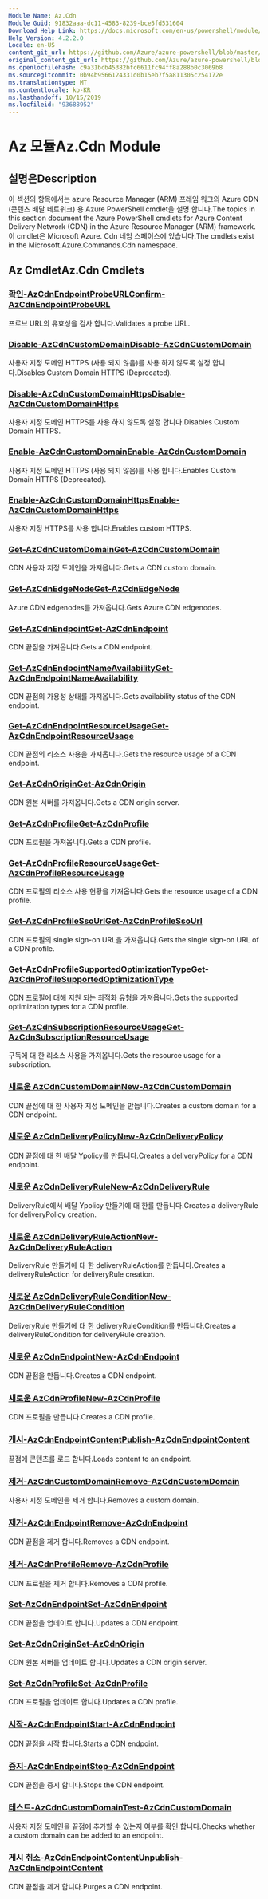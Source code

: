 ```yaml
---
Module Name: Az.Cdn
Module Guid: 91832aaa-dc11-4583-8239-bce5fd531604
Download Help Link: https://docs.microsoft.com/en-us/powershell/module/az.cdn
Help Version: 4.2.2.0
Locale: en-US
content_git_url: https://github.com/Azure/azure-powershell/blob/master/src/Cdn/Cdn/help/Az.Cdn.md
original_content_git_url: https://github.com/Azure/azure-powershell/blob/master/src/Cdn/Cdn/help/Az.Cdn.md
ms.openlocfilehash: c9a31bcb45382bfc6611fc94ff8a288b0c3069b8
ms.sourcegitcommit: 0b94b9566124331d0b15eb7f5a811305c254172e
ms.translationtype: MT
ms.contentlocale: ko-KR
ms.lasthandoff: 10/15/2019
ms.locfileid: "93688952"
---
```

# <span data-ttu-id="1b4bb-101">Az 모듈</span><span class="sxs-lookup"><span data-stu-id="1b4bb-101">Az.Cdn Module</span></span>
## <span data-ttu-id="1b4bb-102">설명은</span><span class="sxs-lookup"><span data-stu-id="1b4bb-102">Description</span></span>
<span data-ttu-id="1b4bb-103">이 섹션의 항목에서는 azure Resource Manager (ARM) 프레임 워크의 Azure CDN (콘텐츠 배달 네트워크) 용 Azure PowerShell cmdlet을 설명 합니다.</span><span class="sxs-lookup"><span data-stu-id="1b4bb-103">The topics in this section document the Azure PowerShell cmdlets for Azure Content Delivery Network (CDN) in the Azure Resource Manager (ARM) framework.</span></span> <span data-ttu-id="1b4bb-104">이 cmdlet은 Microsoft Azure. Cdn 네임 스페이스에 있습니다.</span><span class="sxs-lookup"><span data-stu-id="1b4bb-104">The cmdlets exist in the Microsoft.Azure.Commands.Cdn namespace.</span></span>

## <span data-ttu-id="1b4bb-105">Az Cmdlet</span><span class="sxs-lookup"><span data-stu-id="1b4bb-105">Az.Cdn Cmdlets</span></span>
### [<span data-ttu-id="1b4bb-106">확인-AzCdnEndpointProbeURL</span><span class="sxs-lookup"><span data-stu-id="1b4bb-106">Confirm-AzCdnEndpointProbeURL</span></span>](Confirm-AzCdnEndpointProbeURL.md)
<span data-ttu-id="1b4bb-107">프로브 URL의 유효성을 검사 합니다.</span><span class="sxs-lookup"><span data-stu-id="1b4bb-107">Validates a probe URL.</span></span>

### [<span data-ttu-id="1b4bb-108">Disable-AzCdnCustomDomain</span><span class="sxs-lookup"><span data-stu-id="1b4bb-108">Disable-AzCdnCustomDomain</span></span>](Disable-AzCdnCustomDomain.md)
<span data-ttu-id="1b4bb-109">사용자 지정 도메인 HTTPS (사용 되지 않음)를 사용 하지 않도록 설정 합니다.</span><span class="sxs-lookup"><span data-stu-id="1b4bb-109">Disables Custom Domain HTTPS (Deprecated).</span></span>

### [<span data-ttu-id="1b4bb-110">Disable-AzCdnCustomDomainHttps</span><span class="sxs-lookup"><span data-stu-id="1b4bb-110">Disable-AzCdnCustomDomainHttps</span></span>](Disable-AzCdnCustomDomainHttps.md)
<span data-ttu-id="1b4bb-111">사용자 지정 도메인 HTTPS를 사용 하지 않도록 설정 합니다.</span><span class="sxs-lookup"><span data-stu-id="1b4bb-111">Disables Custom Domain HTTPS.</span></span>

### [<span data-ttu-id="1b4bb-112">Enable-AzCdnCustomDomain</span><span class="sxs-lookup"><span data-stu-id="1b4bb-112">Enable-AzCdnCustomDomain</span></span>](Enable-AzCdnCustomDomain.md)
<span data-ttu-id="1b4bb-113">사용자 지정 도메인 HTTPS (사용 되지 않음)를 사용 합니다.</span><span class="sxs-lookup"><span data-stu-id="1b4bb-113">Enables Custom Domain HTTPS (Deprecated).</span></span>

### [<span data-ttu-id="1b4bb-114">Enable-AzCdnCustomDomainHttps</span><span class="sxs-lookup"><span data-stu-id="1b4bb-114">Enable-AzCdnCustomDomainHttps</span></span>](Enable-AzCdnCustomDomainHttps.md)
<span data-ttu-id="1b4bb-115">사용자 지정 HTTPS를 사용 합니다.</span><span class="sxs-lookup"><span data-stu-id="1b4bb-115">Enables custom HTTPS.</span></span>

### [<span data-ttu-id="1b4bb-116">Get-AzCdnCustomDomain</span><span class="sxs-lookup"><span data-stu-id="1b4bb-116">Get-AzCdnCustomDomain</span></span>](Get-AzCdnCustomDomain.md)
<span data-ttu-id="1b4bb-117">CDN 사용자 지정 도메인을 가져옵니다.</span><span class="sxs-lookup"><span data-stu-id="1b4bb-117">Gets a CDN custom domain.</span></span>

### [<span data-ttu-id="1b4bb-118">Get-AzCdnEdgeNode</span><span class="sxs-lookup"><span data-stu-id="1b4bb-118">Get-AzCdnEdgeNode</span></span>](Get-AzCdnEdgeNode.md)
<span data-ttu-id="1b4bb-119">Azure CDN edgenodes를 가져옵니다.</span><span class="sxs-lookup"><span data-stu-id="1b4bb-119">Gets Azure CDN edgenodes.</span></span>

### [<span data-ttu-id="1b4bb-120">Get-AzCdnEndpoint</span><span class="sxs-lookup"><span data-stu-id="1b4bb-120">Get-AzCdnEndpoint</span></span>](Get-AzCdnEndpoint.md)
<span data-ttu-id="1b4bb-121">CDN 끝점을 가져옵니다.</span><span class="sxs-lookup"><span data-stu-id="1b4bb-121">Gets a CDN endpoint.</span></span>

### [<span data-ttu-id="1b4bb-122">Get-AzCdnEndpointNameAvailability</span><span class="sxs-lookup"><span data-stu-id="1b4bb-122">Get-AzCdnEndpointNameAvailability</span></span>](Get-AzCdnEndpointNameAvailability.md)
<span data-ttu-id="1b4bb-123">CDN 끝점의 가용성 상태를 가져옵니다.</span><span class="sxs-lookup"><span data-stu-id="1b4bb-123">Gets availability status of the CDN endpoint.</span></span>

### [<span data-ttu-id="1b4bb-124">Get-AzCdnEndpointResourceUsage</span><span class="sxs-lookup"><span data-stu-id="1b4bb-124">Get-AzCdnEndpointResourceUsage</span></span>](Get-AzCdnEndpointResourceUsage.md)
<span data-ttu-id="1b4bb-125">CDN 끝점의 리소스 사용을 가져옵니다.</span><span class="sxs-lookup"><span data-stu-id="1b4bb-125">Gets the resource usage of a CDN endpoint.</span></span>

### [<span data-ttu-id="1b4bb-126">Get-AzCdnOrigin</span><span class="sxs-lookup"><span data-stu-id="1b4bb-126">Get-AzCdnOrigin</span></span>](Get-AzCdnOrigin.md)
<span data-ttu-id="1b4bb-127">CDN 원본 서버를 가져옵니다.</span><span class="sxs-lookup"><span data-stu-id="1b4bb-127">Gets a CDN origin server.</span></span>

### [<span data-ttu-id="1b4bb-128">Get-AzCdnProfile</span><span class="sxs-lookup"><span data-stu-id="1b4bb-128">Get-AzCdnProfile</span></span>](Get-AzCdnProfile.md)
<span data-ttu-id="1b4bb-129">CDN 프로필을 가져옵니다.</span><span class="sxs-lookup"><span data-stu-id="1b4bb-129">Gets a CDN profile.</span></span>

### [<span data-ttu-id="1b4bb-130">Get-AzCdnProfileResourceUsage</span><span class="sxs-lookup"><span data-stu-id="1b4bb-130">Get-AzCdnProfileResourceUsage</span></span>](Get-AzCdnProfileResourceUsage.md)
<span data-ttu-id="1b4bb-131">CDN 프로필의 리소스 사용 현황을 가져옵니다.</span><span class="sxs-lookup"><span data-stu-id="1b4bb-131">Gets the resource usage of a CDN profile.</span></span>

### [<span data-ttu-id="1b4bb-132">Get-AzCdnProfileSsoUrl</span><span class="sxs-lookup"><span data-stu-id="1b4bb-132">Get-AzCdnProfileSsoUrl</span></span>](Get-AzCdnProfileSsoUrl.md)
<span data-ttu-id="1b4bb-133">CDN 프로필의 single sign-on URL을 가져옵니다.</span><span class="sxs-lookup"><span data-stu-id="1b4bb-133">Gets the single sign-on URL of a CDN profile.</span></span>

### [<span data-ttu-id="1b4bb-134">Get-AzCdnProfileSupportedOptimizationType</span><span class="sxs-lookup"><span data-stu-id="1b4bb-134">Get-AzCdnProfileSupportedOptimizationType</span></span>](Get-AzCdnProfileSupportedOptimizationType.md)
<span data-ttu-id="1b4bb-135">CDN 프로필에 대해 지원 되는 최적화 유형을 가져옵니다.</span><span class="sxs-lookup"><span data-stu-id="1b4bb-135">Gets the supported optimization types for a CDN profile.</span></span>

### [<span data-ttu-id="1b4bb-136">Get-AzCdnSubscriptionResourceUsage</span><span class="sxs-lookup"><span data-stu-id="1b4bb-136">Get-AzCdnSubscriptionResourceUsage</span></span>](Get-AzCdnSubscriptionResourceUsage.md)
<span data-ttu-id="1b4bb-137">구독에 대 한 리소스 사용을 가져옵니다.</span><span class="sxs-lookup"><span data-stu-id="1b4bb-137">Gets the resource usage for a subscription.</span></span>

### [<span data-ttu-id="1b4bb-138">새로운 AzCdnCustomDomain</span><span class="sxs-lookup"><span data-stu-id="1b4bb-138">New-AzCdnCustomDomain</span></span>](New-AzCdnCustomDomain.md)
<span data-ttu-id="1b4bb-139">CDN 끝점에 대 한 사용자 지정 도메인을 만듭니다.</span><span class="sxs-lookup"><span data-stu-id="1b4bb-139">Creates a custom domain for a CDN endpoint.</span></span>

### [<span data-ttu-id="1b4bb-140">새로운 AzCdnDeliveryPolicy</span><span class="sxs-lookup"><span data-stu-id="1b4bb-140">New-AzCdnDeliveryPolicy</span></span>](New-AzCdnDeliveryPolicy.md)
<span data-ttu-id="1b4bb-141">CDN 끝점에 대 한 배달 Ypolicy를 만듭니다.</span><span class="sxs-lookup"><span data-stu-id="1b4bb-141">Creates a deliveryPolicy for a CDN endpoint.</span></span>

### [<span data-ttu-id="1b4bb-142">새로운 AzCdnDeliveryRule</span><span class="sxs-lookup"><span data-stu-id="1b4bb-142">New-AzCdnDeliveryRule</span></span>](New-AzCdnDeliveryRule.md)
<span data-ttu-id="1b4bb-143">DeliveryRule에서 배달 Ypolicy 만들기에 대 한를 만듭니다.</span><span class="sxs-lookup"><span data-stu-id="1b4bb-143">Creates a deliveryRule for deliveryPolicy creation.</span></span>

### [<span data-ttu-id="1b4bb-144">새로운 AzCdnDeliveryRuleAction</span><span class="sxs-lookup"><span data-stu-id="1b4bb-144">New-AzCdnDeliveryRuleAction</span></span>](New-AzCdnDeliveryRuleAction.md)
<span data-ttu-id="1b4bb-145">DeliveryRule 만들기에 대 한 deliveryRuleAction를 만듭니다.</span><span class="sxs-lookup"><span data-stu-id="1b4bb-145">Creates a deliveryRuleAction for deliveryRule creation.</span></span>

### [<span data-ttu-id="1b4bb-146">새로운 AzCdnDeliveryRuleCondition</span><span class="sxs-lookup"><span data-stu-id="1b4bb-146">New-AzCdnDeliveryRuleCondition</span></span>](New-AzCdnDeliveryRuleCondition.md)
<span data-ttu-id="1b4bb-147">DeliveryRule 만들기에 대 한 deliveryRuleCondition를 만듭니다.</span><span class="sxs-lookup"><span data-stu-id="1b4bb-147">Creates a deliveryRuleCondition for deliveryRule creation.</span></span>

### [<span data-ttu-id="1b4bb-148">새로운 AzCdnEndpoint</span><span class="sxs-lookup"><span data-stu-id="1b4bb-148">New-AzCdnEndpoint</span></span>](New-AzCdnEndpoint.md)
<span data-ttu-id="1b4bb-149">CDN 끝점을 만듭니다.</span><span class="sxs-lookup"><span data-stu-id="1b4bb-149">Creates a CDN endpoint.</span></span>

### [<span data-ttu-id="1b4bb-150">새로운 AzCdnProfile</span><span class="sxs-lookup"><span data-stu-id="1b4bb-150">New-AzCdnProfile</span></span>](New-AzCdnProfile.md)
<span data-ttu-id="1b4bb-151">CDN 프로필을 만듭니다.</span><span class="sxs-lookup"><span data-stu-id="1b4bb-151">Creates a CDN profile.</span></span>

### [<span data-ttu-id="1b4bb-152">게시-AzCdnEndpointContent</span><span class="sxs-lookup"><span data-stu-id="1b4bb-152">Publish-AzCdnEndpointContent</span></span>](Publish-AzCdnEndpointContent.md)
<span data-ttu-id="1b4bb-153">끝점에 콘텐츠를 로드 합니다.</span><span class="sxs-lookup"><span data-stu-id="1b4bb-153">Loads content to an endpoint.</span></span>

### [<span data-ttu-id="1b4bb-154">제거-AzCdnCustomDomain</span><span class="sxs-lookup"><span data-stu-id="1b4bb-154">Remove-AzCdnCustomDomain</span></span>](Remove-AzCdnCustomDomain.md)
<span data-ttu-id="1b4bb-155">사용자 지정 도메인을 제거 합니다.</span><span class="sxs-lookup"><span data-stu-id="1b4bb-155">Removes a custom domain.</span></span>

### [<span data-ttu-id="1b4bb-156">제거-AzCdnEndpoint</span><span class="sxs-lookup"><span data-stu-id="1b4bb-156">Remove-AzCdnEndpoint</span></span>](Remove-AzCdnEndpoint.md)
<span data-ttu-id="1b4bb-157">CDN 끝점을 제거 합니다.</span><span class="sxs-lookup"><span data-stu-id="1b4bb-157">Removes a CDN endpoint.</span></span>

### [<span data-ttu-id="1b4bb-158">제거-AzCdnProfile</span><span class="sxs-lookup"><span data-stu-id="1b4bb-158">Remove-AzCdnProfile</span></span>](Remove-AzCdnProfile.md)
<span data-ttu-id="1b4bb-159">CDN 프로필을 제거 합니다.</span><span class="sxs-lookup"><span data-stu-id="1b4bb-159">Removes a CDN profile.</span></span>

### [<span data-ttu-id="1b4bb-160">Set-AzCdnEndpoint</span><span class="sxs-lookup"><span data-stu-id="1b4bb-160">Set-AzCdnEndpoint</span></span>](Set-AzCdnEndpoint.md)
<span data-ttu-id="1b4bb-161">CDN 끝점을 업데이트 합니다.</span><span class="sxs-lookup"><span data-stu-id="1b4bb-161">Updates a CDN endpoint.</span></span>

### [<span data-ttu-id="1b4bb-162">Set-AzCdnOrigin</span><span class="sxs-lookup"><span data-stu-id="1b4bb-162">Set-AzCdnOrigin</span></span>](Set-AzCdnOrigin.md)
<span data-ttu-id="1b4bb-163">CDN 원본 서버를 업데이트 합니다.</span><span class="sxs-lookup"><span data-stu-id="1b4bb-163">Updates a CDN origin server.</span></span>

### [<span data-ttu-id="1b4bb-164">Set-AzCdnProfile</span><span class="sxs-lookup"><span data-stu-id="1b4bb-164">Set-AzCdnProfile</span></span>](Set-AzCdnProfile.md)
<span data-ttu-id="1b4bb-165">CDN 프로필을 업데이트 합니다.</span><span class="sxs-lookup"><span data-stu-id="1b4bb-165">Updates a CDN profile.</span></span>

### [<span data-ttu-id="1b4bb-166">시작-AzCdnEndpoint</span><span class="sxs-lookup"><span data-stu-id="1b4bb-166">Start-AzCdnEndpoint</span></span>](Start-AzCdnEndpoint.md)
<span data-ttu-id="1b4bb-167">CDN 끝점을 시작 합니다.</span><span class="sxs-lookup"><span data-stu-id="1b4bb-167">Starts a CDN endpoint.</span></span>

### [<span data-ttu-id="1b4bb-168">중지-AzCdnEndpoint</span><span class="sxs-lookup"><span data-stu-id="1b4bb-168">Stop-AzCdnEndpoint</span></span>](Stop-AzCdnEndpoint.md)
<span data-ttu-id="1b4bb-169">CDN 끝점을 중지 합니다.</span><span class="sxs-lookup"><span data-stu-id="1b4bb-169">Stops the CDN endpoint.</span></span>

### [<span data-ttu-id="1b4bb-170">테스트-AzCdnCustomDomain</span><span class="sxs-lookup"><span data-stu-id="1b4bb-170">Test-AzCdnCustomDomain</span></span>](Test-AzCdnCustomDomain.md)
<span data-ttu-id="1b4bb-171">사용자 지정 도메인을 끝점에 추가할 수 있는지 여부를 확인 합니다.</span><span class="sxs-lookup"><span data-stu-id="1b4bb-171">Checks whether a custom domain can be added to an endpoint.</span></span>

### [<span data-ttu-id="1b4bb-172">게시 취소-AzCdnEndpointContent</span><span class="sxs-lookup"><span data-stu-id="1b4bb-172">Unpublish-AzCdnEndpointContent</span></span>](Unpublish-AzCdnEndpointContent.md)
<span data-ttu-id="1b4bb-173">CDN 끝점을 제거 합니다.</span><span class="sxs-lookup"><span data-stu-id="1b4bb-173">Purges a CDN endpoint.</span></span>

